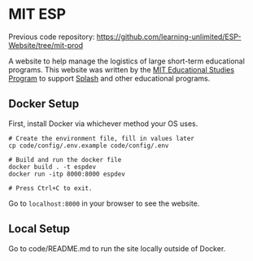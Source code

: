# MIT ESP
Previous code repository: https://github.com/learning-unlimited/ESP-Website/tree/mit-prod

A website to help manage the logistics of large short-term educational programs. This website was written by the [MIT Educational Studies Program](https://esp.mit.edu) to support [Splash](https://esp.mit.edu/learn/Splash) and other educational programs.

## Docker Setup
First, install Docker via whichever method your OS uses.
```
# Create the environment file, fill in values later
cp code/config/.env.example code/config/.env

# Build and run the docker file
docker build . -t espdev
docker run -itp 8000:8000 espdev

# Press Ctrl+C to exit.
```
Go to `localhost:8000` in your browser to see the website.

## Local Setup
Go to code/README.md to run the site locally outside of Docker.
